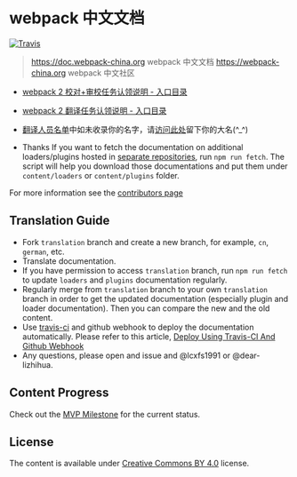 # webpack 中文文档

[![Travis](https://img.shields.io/travis/webpack-china/webpack.js.org.svg)](https://travis-ci.org/webpack-china/webpack.js.org)

> https://doc.webpack-china.org webpack 中文文档
> https://webpack-china.org webpack 中文社区

- [webpack 2 校对+审校任务认领说明 - 入口目录](https://github.com/webpack-china/webpack.js.org/issues/169)

- [webpack 2 翻译任务认领说明 - 入口目录](https://github.com/webpack-china/webpack.js.org/issues/17)

- [翻译人员名单](https://doc.webpack-china.org/about/)中如未收录你的名字，请[访问此处](https://github.com/webpack-china/webpack.js.org/issues/180)留下你的大名(^_^)

- Thanks
If you want to fetch the documentation on additional loaders/plugins hosted in [separate repositories](https://github.com/webpack), run `npm run fetch`. The script will help you download those documentations and put them under `content/loaders` or `content/plugins` folder.

For more information see the [contributors page](https://github.com/webpack/webpack.js.org/blob/master/CONTRIBUTING.md)

## Translation Guide

* Fork `translation` branch and create a new branch, for example, `cn`, `german`, etc.
* Translate documentation.
* If you have permission to access `translation` branch, run `npm run fetch` to update `loaders` and `plugins` documentation regularly.
* Regularly merge from `translation` branch to your own `translation` branch in order to get the updated documentation (especially plugin and loader documentation). Then you can compare the new and the old content.
* Use [travis-ci](https://travis-ci.org) and github webhook to deploy the documentation automatically. Please refer to this article, [Deploy Using Travis-CI And Github Webhook](https://medium.com/@lcxfs1991/deploy-using-travis-ci-and-github-webhook-eba67b3ab6ac)
* Any questions, please open and issue and @lcxfs1991 or @dear-lizhihua.

## Content Progress

Check out the [MVP Milestone](https://github.com/webpack/webpack.js.org/milestones) for the current status.

## License

The content is available under [Creative Commons BY 4.0](https://creativecommons.org/licenses/by/4.0/) license.
